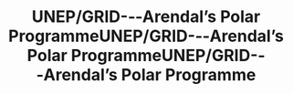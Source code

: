 ---
layout: resource
title: "UNEP/GRID-­‐‑Arendal’s Polar ProgrammeUNEP/GRID-­‐‑Arendal’s Polar ProgrammeUNEP/GRID-­‐‑Arendal’s Polar Programme"
---